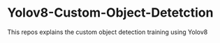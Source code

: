 # Yolov8-Custom-Object-Detetction
This repos explains the custom object detection training using Yolov8
